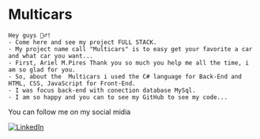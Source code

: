 # Multicars
```
Hey guys 🙋‍♂️!
- Come here and see my project FULL STACK. 
- My project name call "Multicars" is to easy get your favorite a car and what car you want...  
- First, Ariel M.Pires Thank you so much you help me all the time, i am so glad for you. 
- So, about the  Multicars i used the C# language for Back-End and HTML, CSS, JavaScript for Front-End. 
- I was focus back-end with conection database MySql. 
- I am so happy and you can to see my GitHub to see my code... 
```
You can follow me on my social midia
 
<a href="https://www.linkedin.com/in/rafael-gambin/">![LinkedIn](https://img.shields.io/badge/linkedin-%230077B5.svg?style=for-the-badge&logo=linkedin&logoColor=white)</a>
